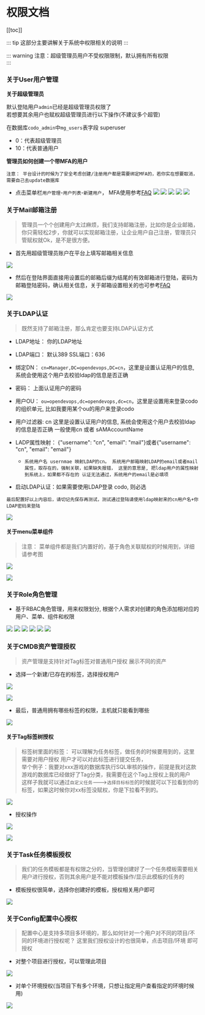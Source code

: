 # 权限文档

[[toc]]

::: tip
这部分主要讲解关于系统中权限相关的说明
:::

::: warning
注意：超级管理员用户不受权限限制，默认拥有所有权限  
:::


### 关于User用户管理


**关于超级管理员**
  
  默认登陆用户`admin`已经是超级管理员权限了  
  若想要其余用户也赋权超级管理员进行以下操作(不建议多个超管)
  

在数据库`codo_admin`中`mg_users`表字段 superuser
- 0：代表超级管理员
- 10：代表普通用户 


**管理员如何创建一个带MFA的用户**  

`注意： 平台设计的时候为了安全考虑创建/注册用户都是需要绑定MFA的，若你实在想要取消，需要自己去update数据库`

- 点击菜单栏`用户管理`-`用户列表`-`新建用户`， MFA使用参考[FAQ](http://docs.opendevops.cn/zh/latest/faq.html#google-authenticator)
![](/create_user01.png)
![](/create_user02.png)
![](/create_user03.png)
![](/create_user04.png)
![](/create_user05.png)


### 关于Mail邮箱注册


> 管理员一个个创建用户太过麻烦，我们支持邮箱注册，比如你是企业邮箱，你只需轻松2步，你就可以实现邮箱注册，让企业用户自己注册，管理员只管赋权就Ok，是不是很方便。

- 首先用超级管理员账户在平台上填写邮箱相关信息

![](/create_email01.png)

- 然后在登陆界面直接用设置后的邮箱后缀为结尾的有效邮箱进行登陆，密码为邮箱登陆密码，确认相关信息，关于邮箱设置相关的也可参考[FAQ](http://docs.opendevops.cn/zh/latest/faq.html#id1)

![](/create_email02.png)


### 关于LDAP认证


> 既然支持了邮箱注册，那么肯定也要支持LDAP认证方式
- LDAP地址： 你的LDAP地址
- LDAP端口： 默认389 SSL端口：636
- 绑定DN： `cn=Manager,DC=opendevops,DC=cn`，这里是设置认证用户的信息, 系统会使用这个用户去校验ldap的信息是否正确
- 密码： 上面认证用户的密码


- 用户OU： `ou=opendevops,dc=opendevops,dc=cn`，这里是设置用来登录codo的组织单元, 比如我要用某个ou的用户来登录codo


- 用户过滤器: cn 这里是设置认证用户的信息, 系统会使用这个用户去校验ldap的信息是否正确 一般使用cn 或者 sAMAccountName


- LADP属性映射： {"username": "cn", "email": "mail"}或者{"username": "cn", "email": "email"} 
  - `系统用户名 usernmae 映射LDAP的cn。 系统用户邮箱映射LDAP的email或者mail属性，取存在的，强制关联，如果缺失报错， 这里的意思是, 把ldap用户的属性映射到系统上，如果都不存在的 认证无法通过，系统用户的email是必填项`
- 启动LDAP认证：如果需要使用LDAP登录 codo, 则必选


`最后配置好以上内容后，请切记先保存再测试，测试通过登陆请使用ldap映射来的cn用户名+你LDAP密码来登陆`

![](/LDAP.png)



#### 关于menu菜单组件

> 注意： 菜单组件都是我们内置好的，基于角色关联赋权的时候用到，详细请参考图

![](/menu_subassembly01.png)  

![](/rear-end.png)


### 关于Role角色管理

- 基于RBAC角色管理，用来权限划分, 根据个人需求对创建的角色添加相对应的用户、菜单、组件和权限


![](/role-permission01.png)
![](/role-permission02.png)
![](/role-permission03.png)
![](/role-permission04.png)
![](/role-permission05.png)
![](/role-permission06.png)


### 关于CMDB资产管理授权

> 资产管理是支持针对Tag标签对普通用户授权 展示不同的资产

- 选择一个新建/已存在的标签，选择授权用户  

![](/asset_management01.png)  

![](/asset_management0102.png)

- 最后，普通用拥有哪些标签的权限，主机就只能看到哪些  

![](/asset_management03.png)



#### 关于Tag标签树授权

> 标签树里面的标签： 可以理解为任务标签，做任务的时候要用到的，这里需要对用户授权 用户才可以对此标签进行提交任务，  
举个例子：我要对xxx游戏的数据库执行SQL审核的操作，前提是我对这款游戏的数据库已经做好了Tag分类，我需要在这个Tag上授权上我的用户  
这样子我就可以通过`自定义任务`--->`选择目标标签`的时候就可以下拉看到你的标签，如果这时候你对xx标签没赋权，你是下拉看不到的。  

![](/20190606134817.png)

- 授权操作

![](/task_tag01.png)  

![](/task_tag02.png)

### 关于Task任务模板授权

> 我们的任务模板都是有权限之分的，当管理创建好了一个任务模板需要相关用户进行授权，否则其余用户是不能对模板操作/显示此模板的任务的

- 模板授权很简单，选择你创建好的模板，授权相关用户即可 


![](/task_template.png)  



### 关于Config配置中心授权

> 配置中心是支持多项目多环境的，那么如何针对一个用户对不同的项目/不同的环境进行授权呢？  这里我们授权设计的也很简单，点击项目/环境 即可授权

- 对整个项目进行授权，可以管理此项目

![](/configuration_center03.png)  

- 对单个环境授权(当项目下有多个环境，只想让指定用户查看指定的环境时候用)

![](/configuration_center04.png)  